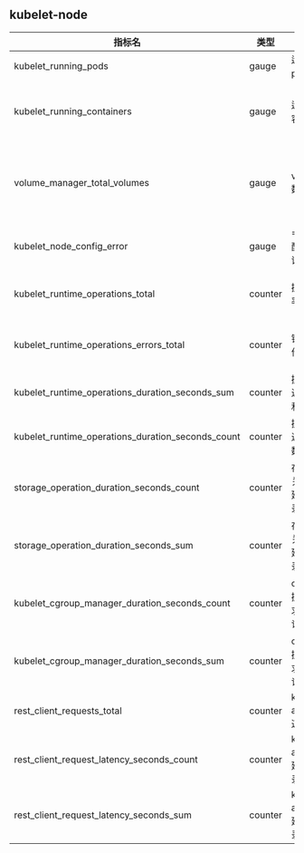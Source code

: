 ## kubelet-node
|  指标名   | 类型|含义  | 说明| 
|  ----  | ----  | ---- | ---- |
| kubelet_running_pods	| gauge |	运行的pod数 |   |  
| kubelet_running_containers	| gauge |	运行的容器数 |  container_state: <br> created <br> exited<br>running <br> unknown<br> |  
| volume_manager_total_volumes	| gauge|	volume数 |  plugin_name:<br> kubernetes.io/configmap <br> kubernetes.io/host-path <br> kubernetes.io/secret <br> state=[desired_state_of_world actual_state_of_world]  |  
| kubelet_node_config_error	| gauge|	=1节点配置错误 | |  
| kubelet_runtime_operations_total	| counter|	操作速率 | operation_type: <br> create_container <br> pull_image  <br> stop_container 等   |  
| kubelet_runtime_operations_errors_total	| counter|	错误操作速率 | operation_type: <br> create_container <br> pull_image  <br> stop_container 等   |  
| kubelet_runtime_operations_duration_seconds_sum	| counter|	操作延迟记录和 |   |  
| kubelet_runtime_operations_duration_seconds_count	| counter|	操作延迟记录数 |   |  
| storage_operation_duration_seconds_count	| counter|	存储相关操作延迟记录数 |     |  
| storage_operation_duration_seconds_sum	| counter|	存储相关操作延迟记录和 |      |  
| kubelet_cgroup_manager_duration_seconds_count	| counter|	cg相关操作请求延迟记录数 |     |  
| kubelet_cgroup_manager_duration_seconds_sum	| counter|	cg相关操作请求延迟记录数 |     |  
| rest_client_requests_total	| counter|	kube-api请求速率 |  code <br> method <br> host    |   |
| rest_client_request_latency_seconds_count	| counter|	kube-api请求延迟记录数 |  code <br> method <br> host    |  
| rest_client_request_latency_seconds_sum	| counter|	kube-api请求延迟记录和 |  code <br> method <br> host    |